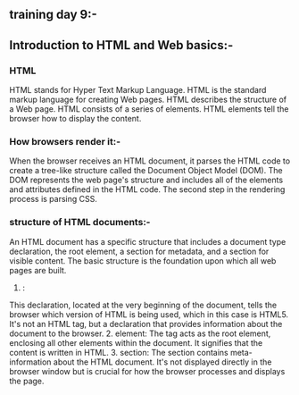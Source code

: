 ## training day 9:-
## Introduction to HTML and Web basics:-
### HTML
HTML stands for Hyper Text Markup Language. HTML is the standard markup language for creating Web pages. HTML describes the structure of a Web page. HTML consists of a series of elements. HTML elements tell the browser how to display the content.
### How browsers render it:-
When the browser receives an HTML document, it parses the HTML code to create a tree-like structure called the Document Object Model (DOM). The DOM represents the web page's structure and includes all of the elements and attributes defined in the HTML code. The second step in the rendering process is parsing CSS.
### structure of HTML documents:-
An HTML document has a specific structure that includes a document type declaration, the root <html> element, a <head> section for metadata, and a <body> section for visible content. The basic structure is the foundation upon which all web pages are built. 

1. <!DOCTYPE html>:
This declaration, located at the very beginning of the document, tells the browser which version of HTML is being used, which in this case is HTML5. 
It's not an HTML tag, but a declaration that provides information about the document to the browser. 
2. <html> element:
The <html> tag acts as the root element, enclosing all other elements within the document.
It signifies that the content is written in HTML. 
3. <head> section:
The <head> section contains meta-information about the HTML document. 
It's not displayed directly in the browser window but is crucial for how the browser processes and displays the page. 
<title>: Defines the title of the HTML page, which is displayed in the browser's title bar or tab. 
<meta>: Provides metadata about the document, like character encoding, viewport settings, and information for search engines. 
<link>: Links external resources such as CSS stylesheets or JavaScript files. 
<style>: Embeds internal CSS styles. 
<script>: Embeds JavaScript code for dynamic functionality. 
4. <body> section:
The <body> section contains the actual content of the webpage that is visible to the user. 
It can include headings, paragraphs, images, links, videos, and other elements. 




